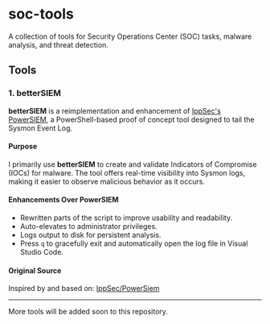 # soc-tools

A collection of tools for Security Operations Center (SOC) tasks, malware analysis, and threat detection.

## Tools

### 1. betterSIEM

**betterSIEM** is a reimplementation and enhancement of [IppSec's PowerSIEM](https://github.com/IppSec/PowerSiem), a PowerShell-based proof of concept tool designed to tail the Sysmon Event Log.

#### Purpose

I primarily use **betterSIEM** to create and validate Indicators of Compromise (IOCs) for malware. The tool offers real-time visibility into Sysmon logs, making it easier to observe malicious behavior as it occurs.

#### Enhancements Over PowerSIEM

- Rewritten parts of the script to improve usability and readability.
- Auto-elevates to administrator privileges.
- Logs output to disk for persistent analysis.
- Press `q` to gracefully exit and automatically open the log file in Visual Studio Code.

#### Original Source

Inspired by and based on: [IppSec/PowerSiem](https://github.com/IppSec/PowerSiem)

---

More tools will be added soon to this repository.
